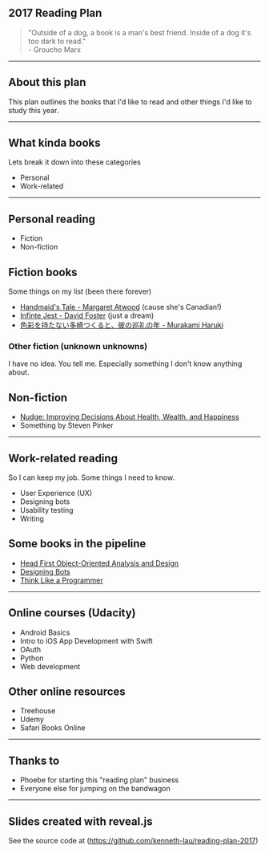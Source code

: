 ## 2017 Reading Plan

> "Outside of a dog, a book is a man's best friend. Inside of a dog it's too dark to read."  
> \- Groucho Marx

---

## About this plan

This plan outlines the books that I'd like to read and other things I'd like to study this year.

---

## What kinda books

Lets break it down into these categories

- Personal
- Work-related

---

## Personal reading

- Fiction
- Non-fiction

>>>

## Fiction books

Some things on my list (been there forever)

- [Handmaid's Tale - Margaret Atwood](https://www.amazon.com/Handmaids-Tale-Margaret-Atwood/dp/038549081X) (cause she's Canadian!)
- [Infinte Jest - David Foster](https://www.amazon.com/Infinite-Jest-Novel-20th-Anniversary/dp/0316306053) (just a dream)
- [色彩を持たない多崎つくると、彼の巡礼の年 - Murakami Haruki](https://www.amazon.com/Colorless-Tsukuru-Tazaki-Years-Pilgrimage/dp/0804170126)

>>>

### Other fiction (unknown unknowns)

I have no idea. You tell me. Especially something I don't know anything about.

>>>

## Non-fiction 

- [Nudge: Improving Decisions About Health, Wealth, and Happiness](https://www.amazon.com/Nudge-Improving-Decisions-Health-Happiness/dp/014311526X)
- Something by Steven Pinker

---

## Work-related reading

So I can keep my job. Some things I need to know.

- User Experience (UX)
- Designing bots
- Usability testing
- Writing

>>>

## Some books in the pipeline

- [Head First Object-Oriented Analysis and Design](https://www.safaribooksonline.com/library/view/head-first-object-oriented/0596008678/)
- [Designing Bots](https://www.safaribooksonline.com/library/view/designing-bots/9781491974810/)
- [Think Like a Programmer](https://www.safaribooksonline.com/library/view/think-like-a/9781457169618/)

---

## Online courses (Udacity)

- Android Basics 
- Intro to iOS App Development with Swift
- OAuth
- Python
- Web development

>>>

## Other online resources

- Treehouse
- Udemy
- Safari Books Online

---

## Thanks to

- Phoebe for starting this "reading plan" business
- Everyone else for jumping on the bandwagon

---

## Slides created with reveal.js

See the source code at (https://github.com/kenneth-lau/reading-plan-2017)
